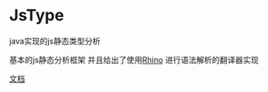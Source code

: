 # JsType
java实现的js静态类型分析

基本的js静态分析框架
并且给出了使用[Rhino](https://developer.mozilla.org/zh-CN/docs/Mozilla/Projects/Rhino)
进行语法解析的翻译器实现

[文档](https://823984418.github.io/JsType/docs)